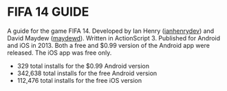 # FIFA 14 GUIDE
A guide for the game FIFA 14. Developed by Ian Henry ([ianhenrydev](https://github.com/ianhenrydev "ianhenrydev")) and David Maydew ([maydewd](https://github.com/maydewd "maydewd")). Written in ActionScript 3. Published for Android and iOS in 2013. Both a free and $0.99 version of the Android app were released. The iOS app was free only.  
- 329 total installs for the $0.99 Android version
- 342,638 total installs for the free Android version
- 112,476 total installs for the free iOS version
